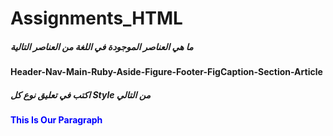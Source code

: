 # Assignments_HTML
##### ما هي العناصر الموجودة في اللغة من العناصر التالية  
#### Header-Nav-Main-Ruby-Aside-Figure-Footer-FigCaption-Section-Article

##### اكتب في تعليق نوع كل Style من التالي
#### <!-- External -->
#### <link rel="stylesheet" href="css/file.css" />

#### <!-- Internel -->
#### <style>
#### p {
####  color: red;
####}
#### </style>

#### <!-- Inline -->
#### <p style="color: blue;">This Is Our Paragraph</p>
